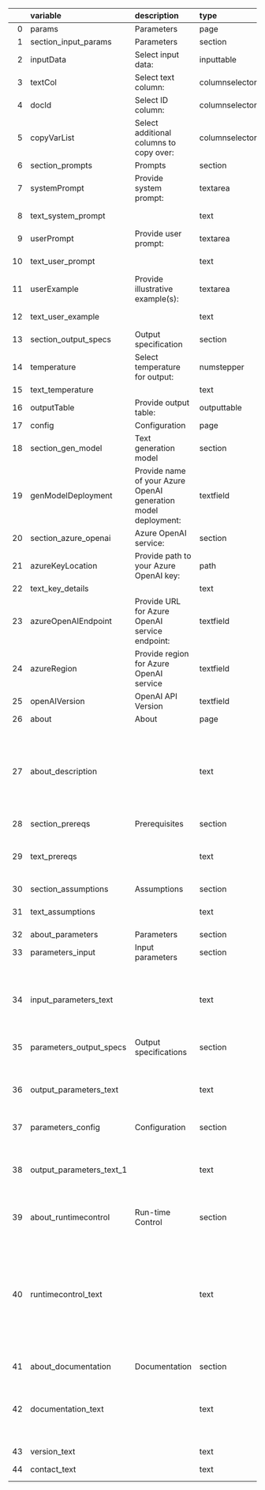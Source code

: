 |    | variable                 | description                                                    | type           | value                                                                                                                                                                                                                                                                                                                                                                                                                                                                                                                                                                                                                                                                                                                                                                                                                                                                                                                                                                                                                                                                                                                                                                                                                                                                                                                                         |
|---:|:-------------------------|:---------------------------------------------------------------|:---------------|:----------------------------------------------------------------------------------------------------------------------------------------------------------------------------------------------------------------------------------------------------------------------------------------------------------------------------------------------------------------------------------------------------------------------------------------------------------------------------------------------------------------------------------------------------------------------------------------------------------------------------------------------------------------------------------------------------------------------------------------------------------------------------------------------------------------------------------------------------------------------------------------------------------------------------------------------------------------------------------------------------------------------------------------------------------------------------------------------------------------------------------------------------------------------------------------------------------------------------------------------------------------------------------------------------------------------------------------------|
|  0 | params                   | Parameters                                                     | page           |                                                                                                                                                                                                                                                                                                                                                                                                                                                                                                                                                                                                                                                                                                                                                                                                                                                                                                                                                                                                                                                                                                                                                                                                                                                                                                                                               |
|  1 | section_input_params     | Parameters                                                     | section        |                                                                                                                                                                                                                                                                                                                                                                                                                                                                                                                                                                                                                                                                                                                                                                                                                                                                                                                                                                                                                                                                                                                                                                                                                                                                                                                                               |
|  2 | inputData                | Select input data:                                             | inputtable     |                                                                                                                                                                                                                                                                                                                                                                                                                                                                                                                                                                                                                                                                                                                                                                                                                                                                                                                                                                                                                                                                                                                                                                                                                                                                                                                                               |
|  3 | textCol                  | Select text column:                                            | columnselector |                                                                                                                                                                                                                                                                                                                                                                                                                                                                                                                                                                                                                                                                                                                                                                                                                                                                                                                                                                                                                                                                                                                                                                                                                                                                                                                                               |
|  4 | docId                    | Select ID column:                                              | columnselector |                                                                                                                                                                                                                                                                                                                                                                                                                                                                                                                                                                                                                                                                                                                                                                                                                                                                                                                                                                                                                                                                                                                                                                                                                                                                                                                                               |
|  5 | copyVarList              | Select additional columns to copy over:                        | columnselector |                                                                                                                                                                                                                                                                                                                                                                                                                                                                                                                                                                                                                                                                                                                                                                                                                                                                                                                                                                                                                                                                                                                                                                                                                                                                                                                                               |
|  6 | section_prompts          | Prompts                                                        | section        |                                                                                                                                                                                                                                                                                                                                                                                                                                                                                                                                                                                                                                                                                                                                                                                                                                                                                                                                                                                                                                                                                                                                                                                                                                                                                                                                               |
|  7 | systemPrompt             | Provide system prompt:                                         | textarea       |                                                                                                                                                                                                                                                                                                                                                                                                                                                                                                                                                                                                                                                                                                                                                                                                                                                                                                                                                                                                                                                                                                                                                                                                                                                                                                                                               |
|  8 | text_system_prompt       |                                                                | text           | Use the system prompt to provide broad instructions to the LLM such as role, task description and response specification.                                                                                                                                                                                                                                                                                                                                                                                                                                                                                                                                                                                                                                                                                                                                                                                                                                                                                                                                                                                                                                                                                                                                                                                                                     |
|  9 | userPrompt               | Provide user prompt:                                           | textarea       |                                                                                                                                                                                                                                                                                                                                                                                                                                                                                                                                                                                                                                                                                                                                                                                                                                                                                                                                                                                                                                                                                                                                                                                                                                                                                                                                               |
| 10 | text_user_prompt         |                                                                | text           | Use the user prompt to provide specific instructions on the task to perform.  Use tags like {Question}, {Context} etc. to refer to the context provided.                                                                                                                                                                                                                                                                                                                                                                                                                                                                                                                                                                                                                                                                                                                                                                                                                                                                                                                                                                                                                                                                                                                                                                                      |
| 11 | userExample              | Provide illustrative example(s):                               | textarea       |                                                                                                                                                                                                                                                                                                                                                                                                                                                                                                                                                                                                                                                                                                                                                                                                                                                                                                                                                                                                                                                                                                                                                                                                                                                                                                                                               |
| 12 | text_user_example        |                                                                | text           | Use the user example to provide 0, 1, or more illustrative examples of context and desired response from the LLM. Tag examples as Example: and Answer:.                                                                                                                                                                                                                                                                                                                                                                                                                                                                                                                                                                                                                                                                                                                                                                                                                                                                                                                                                                                                                                                                                                                                                                                       |
| 13 | section_output_specs     | Output specification                                           | section        |                                                                                                                                                                                                                                                                                                                                                                                                                                                                                                                                                                                                                                                                                                                                                                                                                                                                                                                                                                                                                                                                                                                                                                                                                                                                                                                                               |
| 14 | temperature              | Select temperature for output:                                 | numstepper     |                                                                                                                                                                                                                                                                                                                                                                                                                                                                                                                                                                                                                                                                                                                                                                                                                                                                                                                                                                                                                                                                                                                                                                                                                                                                                                                                               |
| 15 | text_temperature         |                                                                | text           | Use the temperature control to govern how the LLM generates its response based on next word prediction.                                                                                                                                                                                                                                                                                                                                                                                                                                                                                                                                                                                                                                                                                                                                                                                                                                                                                                                                                                                                                                                                                                                                                                                                                                       |
| 16 | outputTable              | Provide output table:                                          | outputtable    |                                                                                                                                                                                                                                                                                                                                                                                                                                                                                                                                                                                                                                                                                                                                                                                                                                                                                                                                                                                                                                                                                                                                                                                                                                                                                                                                               |
| 17 | config                   | Configuration                                                  | page           |                                                                                                                                                                                                                                                                                                                                                                                                                                                                                                                                                                                                                                                                                                                                                                                                                                                                                                                                                                                                                                                                                                                                                                                                                                                                                                                                               |
| 18 | section_gen_model        | Text generation model                                          | section        |                                                                                                                                                                                                                                                                                                                                                                                                                                                                                                                                                                                                                                                                                                                                                                                                                                                                                                                                                                                                                                                                                                                                                                                                                                                                                                                                               |
| 19 | genModelDeployment       | Provide name of your Azure OpenAI generation model deployment: | textfield      |                                                                                                                                                                                                                                                                                                                                                                                                                                                                                                                                                                                                                                                                                                                                                                                                                                                                                                                                                                                                                                                                                                                                                                                                                                                                                                                                               |
| 20 | section_azure_openai     | Azure OpenAI service:                                          | section        |                                                                                                                                                                                                                                                                                                                                                                                                                                                                                                                                                                                                                                                                                                                                                                                                                                                                                                                                                                                                                                                                                                                                                                                                                                                                                                                                               |
| 21 | azureKeyLocation         | Provide path to your Azure OpenAI key:                         | path           |                                                                                                                                                                                                                                                                                                                                                                                                                                                                                                                                                                                                                                                                                                                                                                                                                                                                                                                                                                                                                                                                                                                                                                                                                                                                                                                                               |
| 22 | text_key_details         |                                                                | text           | Ensure this key is located in a file saved in a secure folder.                                                                                                                                                                                                                                                                                                                                                                                                                                                                                                                                                                                                                                                                                                                                                                                                                                                                                                                                                                                                                                                                                                                                                                                                                                                                                |
| 23 | azureOpenAIEndpoint      | Provide URL for Azure OpenAI service endpoint:                 | textfield      |                                                                                                                                                                                                                                                                                                                                                                                                                                                                                                                                                                                                                                                                                                                                                                                                                                                                                                                                                                                                                                                                                                                                                                                                                                                                                                                                               |
| 24 | azureRegion              | Provide region for Azure OpenAI service                        | textfield      |                                                                                                                                                                                                                                                                                                                                                                                                                                                                                                                                                                                                                                                                                                                                                                                                                                                                                                                                                                                                                                                                                                                                                                                                                                                                                                                                               |
| 25 | openAIVersion            | OpenAI API Version                                             | textfield      |                                                                                                                                                                                                                                                                                                                                                                                                                                                                                                                                                                                                                                                                                                                                                                                                                                                                                                                                                                                                                                                                                                                                                                                                                                                                                                                                               |
| 26 | about                    | About                                                          | page           |                                                                                                                                                                                                                                                                                                                                                                                                                                                                                                                                                                                                                                                                                                                                                                                                                                                                                                                                                                                                                                                                                                                                                                                                                                                                                                                                               |
| 27 | about_description        |                                                                | text           | LLM - Azure OpenAI In-context Learning==============================================This custom step helps you interact with a Large Language Model (LLM) calling an [Azure OpenAI](https://microsoftlearning.github.io/mslearn-openai/Instructions/Exercises/01-get-started-azure-openai.html) service to process simple instructions on specified input data. It uses an approach called In-context learning which uses provided examples to perform a task.  If no example is provided, then the LLM simply uses the provided context.  This is useful for cases where a call to an LLM does not require prior search, filter or query of data sources (such as what Retrieval Augmented Generation provides) . Run inside a SAS session, this custom step takes either a SAS dataset or a CAS table as input and returns a SAS dataset (or CAS table) as output, with the response added as a new variable.                                                                                                                                                                                                                                                                                                                                                                                                                               |
| 28 | section_prereqs          | Prerequisites                                                  | section        |                                                                                                                                                                                                                                                                                                                                                                                                                                                                                                                                                                                                                                                                                                                                                                                                                                                                                                                                                                                                                                                                                                                                                                                                                                                                                                                                               |
| 29 | text_prereqs             |                                                                | text           | 1. Python is available to the SAS Viya Compute session.  2. Python packages to be installed:   i.  openai: https://pypi.org/project/openai/  ii.   pandas: https://pypi.org/project/pandas/  3. Viya 4 environment version 2025.01 or later 4. Valid Azure OpenAI service with large language models deployed.  Refer here for instructions: https://learn.microsoft.com/en-us/azure/ai-services/openai/quickstart?tabs=command-line%2Cpython-new&pivots=programming-language-studio                                                                                                                                                                                                                                                                                                                                                                                                                                                                                                                                                                                                                                                                                                                                                                                                                                                          |
| 30 | section_assumptions      | Assumptions                                                    | section        |                                                                                                                                                                                                                                                                                                                                                                                                                                                                                                                                                                                                                                                                                                                                                                                                                                                                                                                                                                                                                                                                                                                                                                                                                                                                                                                                               |
| 31 | text_assumptions         |                                                                | text           | Current assumptions for this initial versions (future versions may improve upon the same):1. Users  choose either a SAS dataset or Cloud Analytics Services (CAS) table as their input 2. User has already configured Azure OpenAI to deploy both an embedding function and LLM service, or knows the deployment names.                                                                                                                                                                                                                                                                                                                                                                                                                                                                                                                                                                                                                                                                                                                                                                                                                                                                                                                                                                                                                       |
| 32 | about_parameters         | Parameters                                                     | section        |                                                                                                                                                                                                                                                                                                                                                                                                                                                                                                                                                                                                                                                                                                                                                                                                                                                                                                                                                                                                                                                                                                                                                                                                                                                                                                                                               |
| 33 | parameters_input         | Input parameters                                               | section        |                                                                                                                                                                                                                                                                                                                                                                                                                                                                                                                                                                                                                                                                                                                                                                                                                                                                                                                                                                                                                                                                                                                                                                                                                                                                                                                                               |
| 34 | input_parameters_text    |                                                                | text           | 1. Input Data (input port, required): attach either a SAS dataset or a CAS table to the same.2. Text column (column selector, required): select one column containing text to serve as context3. ID column (column selector, required): select an ID column4. System prompt (text area, required, boilerplate default): Provide a system prompt which is used to provide broad instructions about persona, range of tasks and response specification for LLM5. User prompt (text area, required, boilerplate default): Provide a user prompt which specifies the task to perform6. Illustrative example (text area, optional): Provide an example of task and response to help the LLM understand how to process instructions.                                                                                                                                                                                                                                                                                                                                                                                                                                                                                                                                                                                                                |
| 35 | parameters_output_specs  | Output specifications                                          | section        |                                                                                                                                                                                                                                                                                                                                                                                                                                                                                                                                                                                                                                                                                                                                                                                                                                                                                                                                                                                                                                                                                                                                                                                                                                                                                                                                               |
| 36 | output_parameters_text   |                                                                | text           | 1. Temperature (numeric stepper, default 0): temperature for an LLM affects its abiity to predict the next word when generating responses.  A rule of thumb is that a temperature closer to 0 indicates the model uses the predicted next word with the highest probability, whereas a temperature of 1 increases the randomness with which the model predicts the next word.  2. Output table (output port, required): attach either a CAS table or sas7bdat to the output port of this node to hold results.  These results contain the LLM's answer, the original question and columns carried along.                                                                                                                                                                                                                                                                                                                                                                                                                                                                                                                                                                                                                                                                                                                                      |
| 37 | parameters_config        | Configuration                                                  | section        |                                                                                                                                                                                                                                                                                                                                                                                                                                                                                                                                                                                                                                                                                                                                                                                                                                                                                                                                                                                                                                                                                                                                                                                                                                                                                                                                               |
| 38 | output_parameters_text_1 |                                                                | text           | 1. Text generation model (text field, required): provide the name of an Azure OpenAI text generation deployment.  For convenience, you may choose to use the same name as the OpenAI LLM. Example, gpt-35-turbo to gpt-35-turbo.2. Azure OpenAI service details (file selector for key and text fields, required): provide a path to your Azure OpenAI access key.  Ensure this key is saved within a text file in a secure location on the filesystem.  Users are responsible for providing their keys to use this service.  In addition, also refer to your Azure OpenAI service to obtain the service endpoint and region. The OpenAI API version can be changed if required.                                                                                                                                                                                                                                                                                                                                                                                                                                                                                                                                                                                                                                                              |
| 39 | about_runtimecontrol     | Run-time Control                                               | section        |                                                                                                                                                                                                                                                                                                                                                                                                                                                                                                                                                                                                                                                                                                                                                                                                                                                                                                                                                                                                                                                                                                                                                                                                                                                                                                                                               |
| 40 | runtimecontrol_text      |                                                                | text           | Note: Run-time control is optional.  You may choose whether to execute the main code of this step or not, based on upstream conditions set by earlier SAS programs.  This includes nodes run prior to this custom step earlier in a SAS Studio Flow, or a previous program in the same session.Refer this blog (https://communities.sas.com/t5/SAS-Communities-Library/Switch-on-switch-off-run-time-control-of-SAS-Studio-Custom-Steps/ta-p/885526) for more details on the concept.The following macro variable,_aor_run_triggerwill initialize with a value of 1 by default, indicating an "enabled" status and allowing the custom step to run.If you wish to control execution of this custom step, include code in an upstream SAS program to set this variable to 0.  This "disables" execution of the custom step.To "disable" this step, run the following code upstream:%global _aicl_run_trigger;%let _aicl_run_trigger =0;To "enable" this step again, run the following (it's assumed that this has already been set as a global variable):%let _aicl_run_trigger =1;IMPORTANT: Be aware that disabling this step means that none of its main execution code will run, and any  downstream code which was dependent on this code may fail.  Change this setting only if it aligns with the objective of your SAS Studio program. |
| 41 | about_documentation      | Documentation                                                  | section        |                                                                                                                                                                                                                                                                                                                                                                                                                                                                                                                                                                                                                                                                                                                                                                                                                                                                                                                                                                                                                                                                                                                                                                                                                                                                                                                                               |
| 42 | documentation_text       |                                                                | text           | 1.  Azure OpenAI service: https://learn.microsoft.com/en-us/azure/ai-services/openai/2.  SAS Communities article on configuring Viya for Python integration: https://communities.sas.com/t5/SAS-Communities-Library/Configuring-SAS-Viya-for-Python-Integration/ta-p/8474593. The SAS Viya Platform Deployment Guide (refer to SAS Configurator for Open Source within): https://go.documentation.sas.com/doc/en/itopscdc/default/itopssr/p1n66p7u2cm8fjn13yeggzbxcqqg.htm?fromDefault=#p19cpvrrjw3lurn135ih46tjm7oi 4. OpenAI API versions change periodically. Keep track of them here: https://learn.microsoft.com/en-us/azure/ai-services/openai/api-version-deprecation                                                                                                                                                                                                                                                                                                                                                                                                                                                                                                                                                                                                                                                                  |
| 43 | version_text             |                                                                | text           | Version: 1.0  (05FEB2025)                                                                                                                                                                                                                                                                                                                                                                                                                                                                                                                                                                                                                                                                                                                                                                                                                                                                                                                                                                                                                                                                                                                                                                                                                                                                                                                     |
| 44 | contact_text             |                                                                | text           | Created/contact: - Sundaresh Sankaran (sundaresh.sankaran@sas.com) - Crystal Baker (crystal.baker@sas.com)                                                                                                                                                                                                                                                                                                                                                                                                                                                                                                                                                                                                                                                                                                                                                                                                                                                                                                                                                                                                                                                                                                                                                                                                                                    |